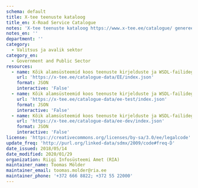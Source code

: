 ```yaml
---
schema: default
title: X-tee teenuste kataloog
title_en: X-Road Service Catalogue
notes: 'X-tee teenuste kataloog https://www.x-tee.ee/catalogue/ genereeritakse RIA teenuste monitooringu serveri poolt päringu getWsdl vastuste põhjal kõikidest X-tee alamsüsteemidest. Alamsüsteemid ikooniga Empty ei paku X-tee teenuseid ("methods": []). Alamsüsteemid ikooniga Error ei ole kas kättesaadavad RIA monitooringu serveri poolt või esines mingi muu viga ("subsystemStatus": "ERROR"). NB! 2020/01/06 seisuga on X-tee kataloog ajutine ja mittetäiuslik / poolik lahendus. RIA-l on projekti "X-tee teenusega liitumise ja liikmelisuse haldamise lihtsustamine" koosseisus loomisel keskkond, mille arenduse käigus on soov seda kataloogi täiendada funktsionaalsustega. Samuti on töös RIHA tuleviku kontseptsiooni visiooni uuendamine ja seal saab muuhulgas selgeks antud kataloogi võimalik paiknemine ja seos RIHA-ga.'
notes_en: ''
department: ''
category:
  - Valitsus ja avalik sektor
category_en:
  - Government and Public Sector
resources:
  - name: Kõik alamsüsteemid koos teenuste kirjelduste ja WSDL-failidega, X-tee toodangukeskkond (EE)
    url: 'https://x-tee.ee/catalogue-data/EE/index.json'
    format: JSON
    interactive: 'False'
  - name: Kõik alamsüsteemid koos teenuste kirjelduste ja WSDL-failidega, X-tee testkeskkond (ee-test)
    url: 'https://x-tee.ee/catalogue-data/ee-test/index.json'
    format: JSON
    interactive: 'False'
  - name: Kõik alamsüsteemid koos teenuste kirjelduste ja WSDL-failidega, X-tee arenduskeskkond (ee-dev)
    url: 'https://x-tee.ee/catalogue-data/ee-dev/index.json'
    format: JSON
    interactive: 'False'
license: 'https://creativecommons.org/licenses/by-sa/3.0/ee/legalcode'
update_freq: 'http://purl.org/linked-data/sdmx/2009/code#freq-D'
date_issued: 2018/05/14
date_modified: 2020/01/29
organization: Riigi Infosüsteemi Amet (RIA)
maintainer_name: Toomas Mölder
maintainer_email: toomas.molder@ria.ee
maintainer_phone: '+372 666 8822; +372 55 22000'
---
```

